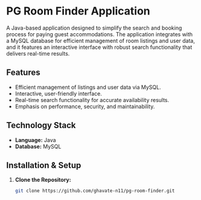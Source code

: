# PG Room Finder Application

A Java-based application designed to simplify the search and booking process for paying guest accommodations. The application integrates with a MySQL database for efficient management of room listings and user data, and it features an interactive interface with robust search functionality that delivers real-time results.

## Features
- Efficient management of listings and user data via MySQL.
- Interactive, user-friendly interface.
- Real-time search functionality for accurate availability results.
- Emphasis on performance, security, and maintainability.

## Technology Stack
- **Language:** Java
- **Database:** MySQL

## Installation & Setup
1. **Clone the Repository:**  
   ```bash
   git clone https://github.com/ghavate-n11/pg-room-finder.git

